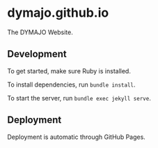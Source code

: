 # dymajo.github.io

The DYMAJO Website.

## Development

To get started, make sure Ruby is installed.

To install dependencies, run `bundle install`.

To start the server, run `bundle exec jekyll serve`.

## Deployment

Deployment is automatic through GitHub Pages.
